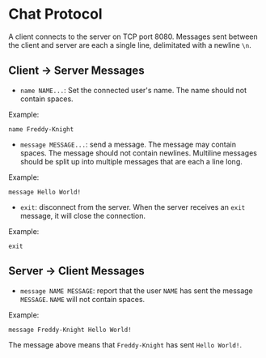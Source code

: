 # Chat Protocol

A client connects to the server on TCP port 8080. Messages sent between the client and server are each a single line, delimitated with a newline `\n`.

## Client -> Server Messages
- `name NAME...`: Set the connected user's name. The name should not contain spaces.

Example:
```
name Freddy-Knight
```

- `message MESSAGE...`: send a message. The message may contain spaces. The message should not contain newlines. Multiline messages should be split up into multiple messages that are each a line long.

Example:
```
message Hello World!
```

- `exit`: disconnect from the server. When the server receives an `exit` message, it will close the connection.

Example:
```
exit
```

## Server -> Client Messages
- `message NAME MESSAGE`: report that the user `NAME` has sent the message `MESSAGE`. `NAME` will not contain spaces.

Example:
```
message Freddy-Knight Hello World!
```

The message above means that `Freddy-Knight` has sent `Hello World!`.